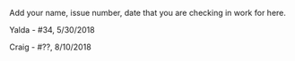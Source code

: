 Add your name, issue number, date that you are checking in work for here.

Yalda - #34, 5/30/2018

Craig - #??, 8/10/2018
